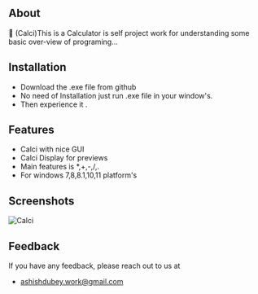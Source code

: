 About
------
🔗 (Calci)This is a Calculator is self project work for understanding some basic over-view of programing...
## Installation

- Download the .exe file from github
- No need of Installation just run  .exe file in your window's.
- Then experience it .
## Features

- Calci with nice GUI
- Calci Display for previews
- Main features is *,+,-,/,.
- For windows 7,8,8.1,10,11 platform's


## Screenshots
![Calci](https://github.com/user-attachments/assets/560ae7f4-7643-4010-9930-e5f10529a190)

## Feedback

If you have any feedback, please reach out to us at 
- ashishdubey.work@gmail.com

